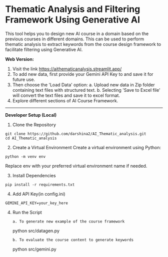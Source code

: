 # Thematic Analysis and Filtering Framework Using Generative AI 

This tool helps you to design new AI course in a domain based on the previous courses in different domains. This can be used to perform thematic analysis to extract keywords from the course design framework to facilitate filtering using Generative AI.


**Web Version:**

1. Visit the link https://aithematicanalysis.streamlit.app/
2. To add new data, first provide your Gemini API Key to  and save it for future use.
3. Then choose the 'Load Data' option:
   a. Upload new data in Zip folder containing text files with structured text.
   b. Selecting 'Save to Excel file' will convert the text files and save it to excel format.
4. Explore different sections of AI Course Framework.

---

**Developer Setup (Local)**

1. Clone the Repository
```
git clone https://github.com/darshina2/AI_Thematic_analysis.git
cd AI_Thematic_analysis
```
2. Create a Virtual Environment
Create a virtual environment using Python:
```
python -m venv env
```
Replace env with your preferred virtual environment name if needed.

3. Install Dependencies
```
pip install -r requirements.txt
```
4. Add API Key(in config.ini)
```
GEMINI_API_KEY=your_key_here
```
4. Run the Script
   ```
   a. To generate new example of the course framework
   ```
   python src/datagen.py
   ```
   b. To evaluate the course content to generate keywords
   ```
    python src/gemini.py
    ```
